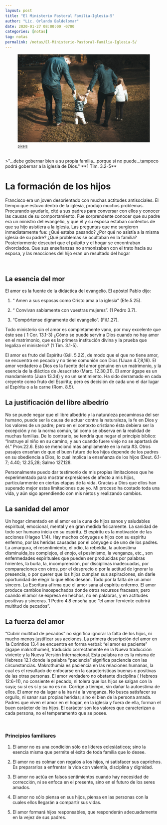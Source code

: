 ```yaml
---
layout: post
title: "El Ministerio Pastoral Familia-Iglesia-5"
author: "Lic. Orlando Baldelomar"
date: 2020-01-27 08:00:00 -0700
categories: [notas]
tag: notas
permalink: /notas/El-Ministerio-Pastoral-Familia-Iglesia-5/
---
```


<figure>
<img src="/assets/img/family.jpg" class="img-fluid" alt="Responsive image">
<figcaption><a href="https://www.pexels.com/"><small>pixels</small></a></figcaption>
</figure>
<br>
>"...debe gobernar bien a su propia familia...porque si no puede...tampoco podrá gobernar a la iglesia de Dios."
**1 Tim. 3.2-5**

<br>

<h1 class="text-center">La formación de los hijos</h1>

Francisco era un joven desorientado con muchas actitudes antisociales. El tiempo que estuvo dentro de la iglesia, produjo muchos problemas. Procurando ayudarle, cité a sus padres para conversar con ellos y conocer las causas de su comportamiento. Fue sorprendente conocer que su padre era un ministro del evangelio, y que él y su esposa estaban contentos de que su hijo asistiera a la iglesia. Las preguntas que me surgieron inmediatamente fue: ¿Qué estaba pasando? ¿Por qué no asistía a la misma iglesia de su padre? ¿Qué problemas se ocultaban en la familia? Posteriormente descubrí que el púlpito y el hogar se encontraban divorciados. Que sus enseñanzas no armonizaban con el trato hacia su esposa, y las reacciones del hijo eran un resultado del hogar

<br>
<h2 class="text-center">La esencia del mor</h2>

El amor es la fuente de la didáctica del evangelio. El apóstol Pablo dijo:

1. “ Amen a sus esposas como Cristo ama a la iglesia” (Efe.5.25).

2. “ Convivan sabiamente con vuestras mujeres”. (1 Pedro 3.7).

3. “Compórtense dignamente del evangelio”. (Fil.1.27).

Todo ministerio sin el amor es completamente vano, por muy excelente que éste sea ( 1 Cor. 13.1-3) ¿Cómo se puede servir a Dios cuando no hay amor en el matrimonio, que es la primera institución divina y la prueba que legaliza el ministerio? (1 Tim. 3.1-5).

El amor es fruto del Espíritu (Gál. 5.22), de modo que el que no tiene amor, se encuentra en pecado y no tiene comunión con Dios (1Juan 4.7,8,16). El amor verdadero a Dios es la fuente del amor genuino en un matrimonio, y la esencia de la diáctica de Jesucristo (Marc. 12.30,31). El amor ágape es un mandamiento (Juan 13.34) y no un sentimiento. Ha sido derramado en cada creyente como fruto del Espíritu; pero es decisión de cada uno el dar lugar al Espíritu o a la carne (Rom. 8.5).

<h2 class="text-center">La justificación del libre albedrío</h2>

No se puede negar que el libre albedrío y la naturaleza pecaminosa del ser humano, puede ser la causa de actuar contra la naturaleza, la fe en Dios y los valores de un padre; pero en el contexto cristiano ésta debiera ser la excepción y no la norma común, tal como se observa en la realidad de muchas familias. De lo contrario, se tendría que negar el principio bíblico: “Instruye al niño en su camino, y aun cuando fuere viejo no se apartará de él.” Prov.22.6. Esto se mencionó más ampliamente en la nota #3. Otros pasajes enseñan de que el buen futuro de los hijos depende de los padres en su obediencia a Dios, lo cual implica la enseñanza de los hijos (Deut. 6.1-7; 4.40; 12.25,28; Salmo 127,128.

Personalmente puedo dar testimonio de mis propias limitaciones que he experimentado para mostrar expresiones de afecto a mis hijos, particularmente en ciertas etapas de la vida. Gracias a Dios que ellos han superado mejor estas limitaciones que yo. Mi proceso ha costado toda una vida, y aún sigo aprendiendo con mis nietos y realizando cambios.

<h2 class="text-center">La sanidad del amor</h2>

Un hogar cimentado en el amor es la cuna de hijos sanos y saludables espiritual, emocional, mental y en gran medida físicamente. La sanidad de todo ser humano inicia en su espíritu. El espíritu es la motivación de las acciones (Hageo 1.14). Hay muchos cónyuges e hijos con su espíritu enfermo, por las heridas causadas por el cónyuge o de uno de los padres. La amargura, el resentimiento, el odio, la rebeldía, la autoestima disminuida,los complejos, el enojo, el pesimismo, la venganza, etc., son enfermedades espirituales que pueden ser producidas por palabras hirientes, la burla, la, incomprensión, por disciplinas inadecuadas, por comparaciones con otros, por el desprecio o por la actitud de ignorar la presencia, o por querer que los hijos cumplan sus aspiraciones, sin darle oportunidad de elegir lo que ellos desean. Todo por la falta de un amor sincero.
La Escritura afirma que el amor sana al espíritu enfermo. El amor produce cambios insospechados donde otros recursos fracasan; pero cuando el amor se expresa en hechos, no en palabras, y en actitudes positivas y sinceras. 1 Pedro 4.8 enseña que “el amor ferviente cubrirá multitud de pecados”.

<h2 class="text-center">La  fuerza del amor</h2>

“Cubrir multitud de pecados” no significa ignorar la falta de los hijos, ni mucho menos justificar sus acciones. La primera descripción del amor en 1a Corintios 13.4 se encuentra en forma verbal: “el amor es paciente” (ágape makrothumei), traducido correctamente en la Nueva traducción viviente y la Nueva Versión Internacional. Esta palabra no es la misma de Hebreos 12.1 donde la palabra “paciencia” significa paciencia con las circunstancias. Makrothumía es paciencia en las relaciones humanas, la cual es el resultado de enfocarse en la características buenas o positivas de las otras personas.
El amor verdadero no obstante disciplina ( Hebreos 12:6-11), no consiente el pecado, ni tolera que los hijos se salgan con la suya; su sí es sí y su no es no. Corrige a tiempo, sin dañar la autoestima de ellos. El amor no da lugar a la ira ni a la venganza. No busca satisfacer su orgullo, ni sanar sus propias heridas; sino el bien de la persona amada. Padres que viven el amor en el hogar, en la iglesia y fuera de ella, forman el buen carácter de los hijos. El carácter son los valores que caracterizan a cada persona, no el temperamento que se posee.

<br>
<h3 class="text-center">Principios  familiares</h3>

1. El amor no es una condición sólo de líderes eclesiásticos; sino la esencia misma que permite el éxito de toda familia que lo desee.

2. El amor no es colmar con regalos a los hijos, ni satisfacer sus caprichos. Es prepararlos a enfrentar la vida con valentía, disciplina y dignidad.

3. El amor no actúa en falsos sentimientos cuando hay necesidad de corrección, ni se enfoca en el presente, sino en el futuro de los seres amados.

4. El amor no sólo piensa en sus hijos, piensa en las personas con la cuales ellos llegarán a compartir sus vidas.

5. El amor formará hijos responsables, que responderán adecuadamente en la vejez de sus padres.

<br>
